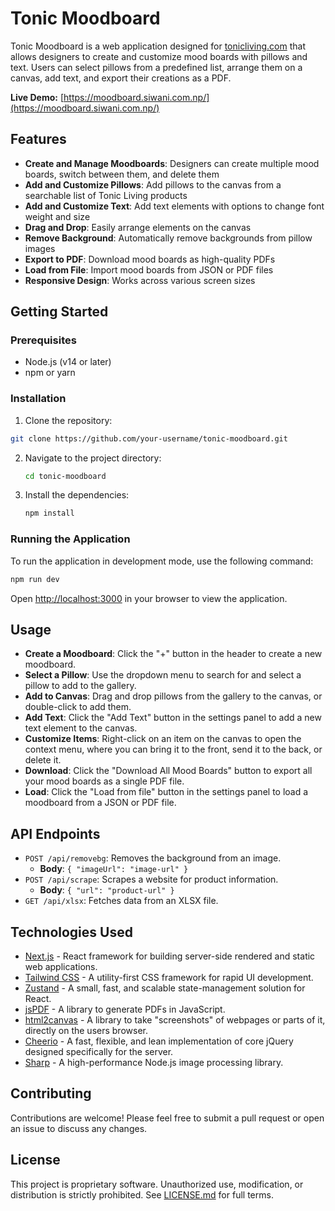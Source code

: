 # Tonic Moodboard

Tonic Moodboard is a web application designed for [tonicliving.com](https://tonicliving.com) that allows designers to create and customize mood boards with pillows and text. Users can select pillows from a predefined list, arrange them on a canvas, add text, and export their creations as a PDF.

**Live Demo:** [https://moodboard.siwani.com.np/](https://moodboard.siwani.com.np/)

## Features

-   **Create and Manage Moodboards**: Designers can create multiple mood boards, switch between them, and delete them
-   **Add and Customize Pillows**: Add pillows to the canvas from a searchable list of Tonic Living products
-   **Add and Customize Text**: Add text elements with options to change font weight and size
-   **Drag and Drop**: Easily arrange elements on the canvas
-   **Remove Background**: Automatically remove backgrounds from pillow images
-   **Export to PDF**: Download mood boards as high-quality PDFs
-   **Load from File**: Import mood boards from JSON or PDF files
-   **Responsive Design**: Works across various screen sizes

## Getting Started

### Prerequisites

-   Node.js (v14 or later)
-   npm or yarn

### Installation

1. Clone the repository:

```bash
git clone https://github.com/your-username/tonic-moodboard.git
```

2. Navigate to the project directory:
    ```bash
    cd tonic-moodboard
    ```
3. Install the dependencies:
    ```bash
    npm install
    ```

### Running the Application

To run the application in development mode, use the following command:

```bash
npm run dev
```

Open [http://localhost:3000](http://localhost:3000) in your browser to view the application.

## Usage

-   **Create a Moodboard**: Click the "+" button in the header to create a new moodboard.
-   **Select a Pillow**: Use the dropdown menu to search for and select a pillow to add to the gallery.
-   **Add to Canvas**: Drag and drop pillows from the gallery to the canvas, or double-click to add them.
-   **Add Text**: Click the "Add Text" button in the settings panel to add a new text element to the canvas.
-   **Customize Items**: Right-click on an item on the canvas to open the context menu, where you can bring it to the front, send it to the back, or delete it.
-   **Download**: Click the "Download All Mood Boards" button to export all your mood boards as a single PDF file.
-   **Load**: Click the "Load from file" button in the settings panel to load a moodboard from a JSON or PDF file.

## API Endpoints

-   `POST /api/removebg`: Removes the background from an image.
    -   **Body**: `{ "imageUrl": "image-url" }`
-   `POST /api/scrape`: Scrapes a website for product information.
    -   **Body**: `{ "url": "product-url" }`
-   `GET /api/xlsx`: Fetches data from an XLSX file.

## Technologies Used

-   [Next.js](https://nextjs.org/) - React framework for building server-side rendered and static web applications.
-   [Tailwind CSS](https://tailwindcss.com/) - A utility-first CSS framework for rapid UI development.
-   [Zustand](https://github.com/pmndrs/zustand) - A small, fast, and scalable state-management solution for React.
-   [jsPDF](https://github.com/parallax/jsPDF) - A library to generate PDFs in JavaScript.
-   [html2canvas](https://html2canvas.hertzen.com/) - A library to take "screenshots" of webpages or parts of it, directly on the users browser.
-   [Cheerio](https://cheerio.js.org/) - A fast, flexible, and lean implementation of core jQuery designed specifically for the server.
-   [Sharp](https.://sharp.pixelplumbing.com/) - A high-performance Node.js image processing library.

## Contributing

Contributions are welcome! Please feel free to submit a pull request or open an issue to discuss any changes.

## License

This project is proprietary software. Unauthorized use, modification, or distribution is strictly prohibited. See [LICENSE.md](LICENSE.md) for full terms.
